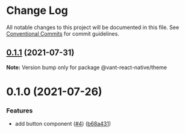 # Change Log

All notable changes to this project will be documented in this file.
See [Conventional Commits](https://conventionalcommits.org) for commit guidelines.

## [0.1.1](https://github.com/youngjuning/vant-react-native/compare/@vant-react-native/theme@0.1.0...@vant-react-native/theme@0.1.1) (2021-07-31)

**Note:** Version bump only for package @vant-react-native/theme





# 0.1.0 (2021-07-26)


### Features

* add button component ([#4](https://github.com/youngjuning/vant-react-native/issues/4)) ([b68a431](https://github.com/youngjuning/vant-react-native/commit/b68a4318a1acdfc94be0e1763863101dcddd9b98))
